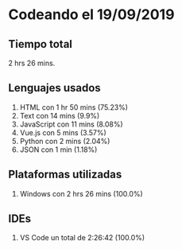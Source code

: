 # Codeando el 19/09/2019

## Tiempo total
2 hrs 26 mins.

## Lenguajes usados
1. HTML con 1 hr 50 mins (75.23%)
1. Text con 14 mins (9.9%)
1. JavaScript con 11 mins (8.08%)
1. Vue.js con 5 mins (3.57%)
1. Python con 2 mins (2.04%)
1. JSON con 1 min (1.18%)

## Plataformas utilizadas
1. Windows con 2 hrs 26 mins (100.0%)

## IDEs
1. VS Code un total de 2:26:42 (100.0%)
